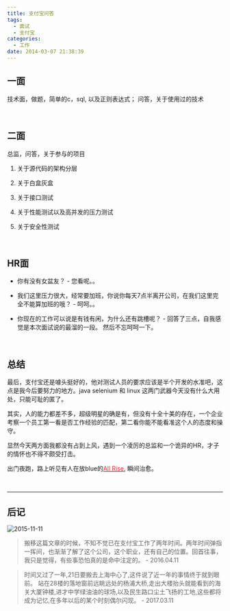 ```yaml
---
title: 支付宝问答
tags:
  - 面试
  - 支付宝
categories:
  - 工作
date: 2014-03-07 21:38:39
---
```

## **一面**

技术面，做题，简单的c，sql, 以及正则表达式； 问答，关于使用过的技术

<br>

## **二面**

总监，问答，关于参与的项目

1. 关于源代码的架构分层

2. 关于白盒灰盒

3. 关于接口测试

4. 关于性能测试以及高并发的压力测试

5. 关于安全性测试
<!--more-->

<br>

## **HR面**

- 你有没有女盆友？ - 您看呢。。

- 我们这里压力很大，经常要加班，你说你每天7点半离开公司，在我们这里完全不能算加班的哦？ - 呵呵。。

- 你现在的工作可以说是有钱有闲，为什么还有跳槽呢？ - 回答了三点，自我感觉是本次面试说的最溜的一段。 然后不忘呵呵一下。

<br>

## **总结**

最后，支付宝还是噱头挺好的，他对测试人员的要求应该是半个开发的水准吧，这点是我今后要努力的地方。java selenium 和 linux 这两门武器今天没有什么大用处，只能可耻的匿了。

其实，人的能力都差不多，超级明星的确是有，但没有十全十美的存在，一个企业考察一个员工第一看是否工作经验的匹配，第二看你能不能看准这个人的态度和操守。

显然今天两方面我都没有占到上风，遇到一个凌厉的总监和一个诡异的HR，才子的情怀也不得不颇受打击。

出门夜跑，路上听见有人在放blue的[<span style="color:#E53333;">All Rise</span>](http://v.youku.com/v_show/id_XMjQ2ODMy.html), 瞬间治愈。

<br>

------

## **后记**

![2015-11-11](http://7xr6h2.com1.z0.glb.clouddn.com/2016-04-11%20231923.jpg)

> 搬移这篇文章的时候，不知不觉已在支付宝工作了两年时间。两年时间弹指一挥间，也渐渐了解了这个公司，这个职业，还有自己的位置。回首往事，我只是觉得，有些事恐怕真的是命中注定的。 - 2016.04.11

> 时间又过了一年,21日要搬去上海中心了,这件说了近一年的事情终于就到眼前。 站在28楼的落地窗前远眺远处的杨浦大桥,走出大楼抬头就能看到的海关大厦钟楼,进才中学绿油油的球场,以及民生路口尘土飞扬的工地,这些都将成为记忆,在多年以后的某个时刻偶尔闪现。 - 2017.03.11